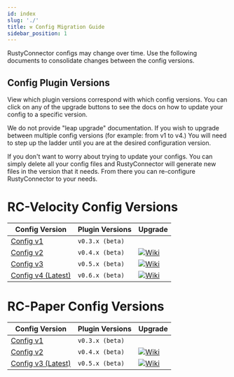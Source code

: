 ```yaml
---
id: index
slug: './'
title: ⚒️ Config Migration Guide
sidebar_position: 1
---
```

RustyConnector configs may change over time.
Use the following documents to consolidate changes between the config versions.

## Config Plugin Versions
View which plugin versions correspond with which config versions.
You can click on any of the upgrade buttons to see the docs on how to update your config to a specific version.

We do not provide "leap upgrade" documentation. If you wish to upgrade between multiple config versions (for example: from v1 to v4.) You will need to step up the ladder until you are at the desired configuration version.

If you don't want to worry about trying to update your configs. You can simply delete all your config files and RustyConnector will generate new files in the version that it needs. From there you can re-configure RustyConnector to your needs.

# RC-Velocity Config Versions
| Config Version | Plugin Versions | Upgrade |
| -----------    | -----------     | ------- |
| [Config v1](../config/Legacy/Config-v1) | `v0.3.x (beta)` |  |
| [Config v2](../config/Legacy/Config-v2) | `v0.4.x (beta)` | [![Wiki](https://badgen.net/badge/From/Config%20v1/blue?icon=codeclimate)](./Update-from-Config-v1-to-v2) |
| [Config v3](../config/Legacy/Config-v3) | `v0.5.x (beta)` | [![Wiki](https://badgen.net/badge/From/Config%20v2/blue?icon=codeclimate)](./Update-from-Config-v2-to-v3) |
| [Config v4 (Latest)](../config/config-latest) | `v0.6.x (beta)` | [![Wiki](https://badgen.net/badge/From/Config%20v3/blue?icon=codeclimate)](./Update-from-Config-v3-to-v4) |

# RC-Paper Config Versions
| Config Version | Plugin Versions | Upgrade |
| -----------    | -----------     | ------- |
| [Config v1](../config/Legacy/Config-v1) | `v0.3.x (beta)` |  |
| [Config v2](../config/Legacy/Config-v2) | `v0.4.x (beta)` | [![Wiki](https://badgen.net/badge/From/Config%20v1/blue?icon=codeclimate)](./Update-from-Config-v1-to-v2) |
| [Config v3 (Latest)](../config/Legacy/Config-v3) | `v0.5.x (beta)` | [![Wiki](https://badgen.net/badge/From/Config%20v2/blue?icon=codeclimate)](./Update-from-Config-v1-to-v2) |